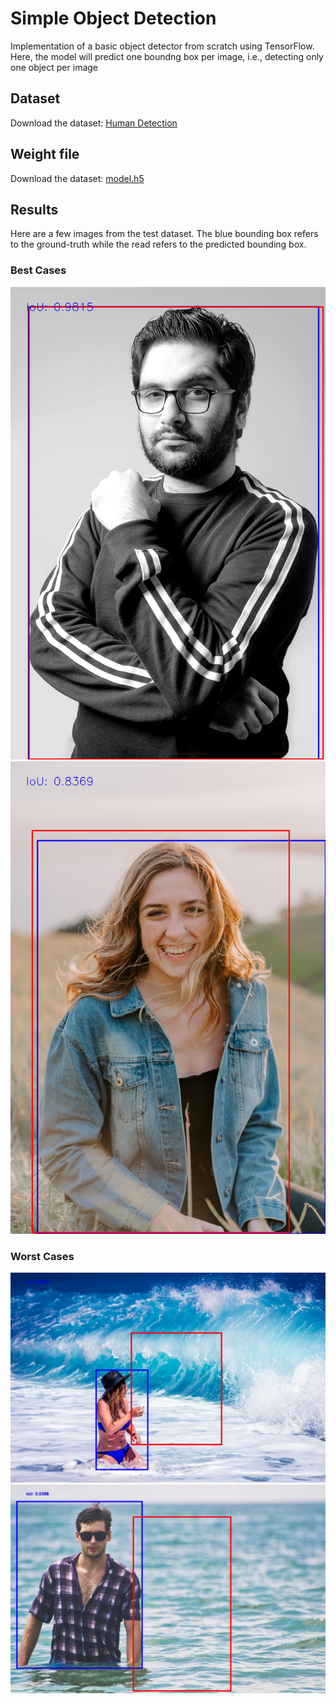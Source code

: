 # Simple Object Detection
Implementation of a basic object detector from scratch using TensorFlow. Here, the model will predict one boundng box per image, i.e., detecting only one object per image

## Dataset
Download the dataset: [Human Detection](https://www.kaggle.com/datasets/nikhilroxtomar/human-detection/download?datasetVersionNumber=1)

## Weight file
Download the dataset: [model.h5](https://drive.google.com/file/d/1t-OUr1LMv8Qr_0OlAK8EDfn58tdDC6W0/view?usp=share_link)

## Results
Here are a few images from the test dataset. The blue bounding box refers to the ground-truth while the read refers to the predicted bounding box.

### Best Cases
![](results/photo-1608791952180-79294109d843.jpg)
![](results/photo-1525134479668-1bee5c7c6845.jpg)

### Worst Cases
![](results/photo-1466709270977-7b387d9d3471.jpg)
![](results/photo-1518182457238-aacf9536971d.jpg)
